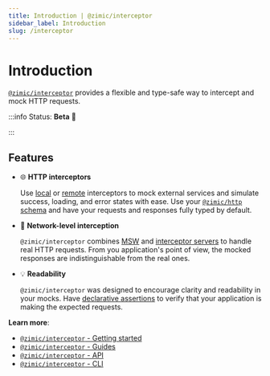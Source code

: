 ```yaml
---
title: Introduction | @zimic/interceptor
sidebar_label: Introduction
slug: /interceptor
---
```


# Introduction

[`@zimic/interceptor`](/docs/zimic-interceptor/1-index.md) provides a flexible and type-safe way to intercept and mock
HTTP requests.

:::info Status: <span>**Beta** :seedling:</span>

:::

## Features

- :globe_with_meridians: **HTTP interceptors**

  Use [local](/docs/zimic-interceptor/guides/1-local-interceptors.md) or
  [remote](/docs/zimic-interceptor/guides/2-remote-interceptors.md) interceptors to mock external services and simulate
  success, loading, and error states with ease. Use your
  [`@zimic/http` schema](/docs/zimic-http/guides/1-http-schemas.md) and have your requests and responses fully typed by
  default.

- :link: **Network-level interception**

  `@zimic/interceptor` combines [MSW](https://github.com/mswjs/msw) and
  [interceptor servers](/docs/zimic-interceptor/cli/1-server.md) to handle real HTTP requests. From you application's
  point of view, the mocked responses are indistinguishable from the real ones.

- :bulb: **Readability**

  `@zimic/interceptor` was designed to encourage clarity and readability in your mocks. Have
  [declarative assertions](/docs/zimic-interceptor/guides/7-declarative-assertions.md) to verify that your application
  is making the expected requests.

**Learn more**:

- [`@zimic/interceptor` - Getting started](/docs/zimic-interceptor/2-getting-started.mdx)
- [`@zimic/interceptor` - Guides](/docs/interceptor/guides)
- [`@zimic/interceptor` - API](/docs/interceptor/api)
- [`@zimic/interceptor` - CLI](/docs/interceptor/cli)
